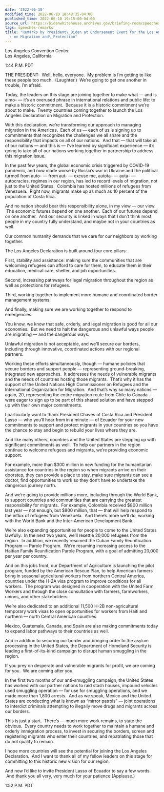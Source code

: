 ```yaml
---
date: '2022-06-10'
modified_time: 2022-06-10 18:48:35-04:00
published_time: 2022-06-10 19:15:00-04:00
source_url: https://bidenwhitehouse.archives.gov/briefing-room/speeches-remarks/2022/06/10/remarks-by-president-biden-at-endorsement-event-for-the-los-angeles-declaration-on-migration-and-protection/
tags: speeches-remarks
title: "Remarks by President\_Biden at Endorsement Event for the Los Angeles Declaration\
  \ on Migration and\_Protection"
---
```

 
Los Angeles Convention Center  
Los Angeles, California

1:44 P.M. PDT

THE PRESIDENT:  Well, hello, everyone.  My problem is I’m getting to
like these people too much.  (Laughter.)  We’re going to get one another
in trouble, I’m afraid.

Today, the leaders on this stage are joining together to make what — and
is almo- — it’s an overused phrase in international relations and public
life: to make a historic commitment.  Because it is a historic
commitment we’re about to make.  Twenty countries coming together to
launch the Los Angeles Declaration on Migration and Protection.

With this declaration, we’re transforming our approach to managing
migration in the Americas.  Each of us — each of us is signing up to
commitments that recognizes the challenges we all share and the
responsibility that impacts on all of our nations.  And that — that will
take all of our nations — and this is — I’ve learned by significant
experience — it’s going to take all of our nations working together in
partnership to address this migration issue.

In the past few years, the global economic crisis triggered by COVID-19
pandemic, and now made worse by Russia’s war in Ukraine and the
political turmoil from auto- — from aut- — excuse me, autota- — auta- —
autocracies, regimes in our region, has led to record levels of
migration, not just to the United States.  Colombia has hosted millions
of refugees from Venezuela.  Right now, migrants make up as much as 10
percent of the population of Costa Rica.  

And no nation should bear this responsibility alone, in my view — our
view.  The economic futures depend on one another.  Each of our futures
depend on one another.  And our security is linked in ways that I don’t
think most people in my country fully understand, and maybe not in your
countries as well.  

Our common humanity demands that we care for our neighbors by working
together.  

The Los Angeles Declaration is built around four core pillars: 

First, stability and assistance: making sure the communities that are
welcoming refugees can afford to care for them, to educate them in their
education, medical care, shelter, and job opportunities.  

Second, increasing pathways for legal migration throughout the region as
well as protections for refugees.  

Third, working together to implement more humane and coordinated border
management systems.  

And finally, making sure we are working together to respond to
emergencies. 

You know, we know that safe, orderly, and legal migration is good for
all our economies.  But we need to halt the dangerous and unlawful ways
people are migrating — and the dangerous ways.    

Unlawful migration is not acceptable, and we’ll secure our borders,
including through innovative, coordinated actions with our regional
partners.  

Working these efforts simultaneously, though — humane policies that
secure borders and support people — representing ground-breaking,
integrated new approaches.  It addresses the needs of vulnerable
migrants and the needs of countries hosting those migrants.  That’s why
it has the support of the United Nations High Commissioner on Refugees
and the International Organization for Migration.  And that’s why so
many nations — again, 20, representing the entire migration route from
Chile to Canada — were eager to sign up to be part of this shared
solution and have stepped up with their own major commitments.  

I particularly want to thank President Chaves of Costa Rica and
President Lasso — who you’ll hear from in a minute — of Ecuador for your
new commitments to support and protect migrants in your countries so you
have the chance to stay and begin to rebuild your lives where they are.
 

And like many others, countries and the United States are stepping up
with significant commitments as well.  To help our partners in the
region continue to welcome refugees and migrants, we’re providing
economic support.  

For example, more than $300 million in new funding for the humanitarian
assistance for countries in the region so when migrants arrive on their
doorstep, they can provide a place to stay, make sure migrants can see a
doctor, find opportunities to work so they don’t have to undertake the
dangerous journey north. 

And we’re going to provide millions more, including through the World
Bank, to support countries and communities that are carrying the
greatest responsibility for migrants.  For example, Colombia received
$800 million last year — not enough, but $800 million, that — that will
help respond to the influx of refugees from Venezuela.  And there’s more
we’ll do, working with the World Bank and the Inter-American Development
Bank. 

We’re also expanding opportunities for people to come to the United
States lawfully.  In the next two years, we’ll resettle 20,000 refugees
from the region.  In addition, we recently resumed the Cuban Family
Reunification Program — Parole Program.  We’re resuming increasing
access to the Haitian Family Reunification Parole Program, with a goal
of admitting 20,000 per year per country.  

And on this jobs front, our Department of Agriculture is launching the
pilot program, funded by the American Rescue Plan, to help American
farmers bring in seasonal agricultural workers from northern Central
America, countries under the H-2A visa program to improve conditions for
all workers.  The program was designed in cooperation with the United
Farm Workers and through the close consultation with farmers,
farmworkers, unions, and other stakeholders.  

We’re also dedicated to an additional 11,500 H-2B non-agricultural
temporary work visas to open opportunities for workers from Haiti and
northern — north Central American countries.  

Mexico, Guatemala, Canada, and Spain are also making commitments today
to expand labor pathways to their countries as well.   

And in addition to securing our border and bringing order to the asylum
processing in the United States, the Department of Homeland Security is
leading a first-of-its-kind campaign to disrupt human smuggling in the
region.  

If you prey on desperate and vulnerable migrants for profit, we are
coming for you.  We are coming after you.  

In the first two months of our anti-smuggling campaign, the United
States has worked with our partner nations to raid stash houses, impound
vehicles used smuggling operation — for use for smuggling operations,
and we made more than 1,800 arrests.  And as we speak, Mexico and the
United States are conducting what is known as “mirror patrols” — joint
operations to interdict criminals attempting to illegally move drugs and
migrants across our borders. 

This is just a start.  There’s — much more work remains, to state the
obvious.  Every country needs to work together to maintain a humane and
orderly immigration process, to invest in securing the borders, screen
and registering migrants who enter their countries, and repatriating
those that do not qualify to remain.  

I hope more countries will see the potential for joining the Los Angeles
Declaration.  And I want to thank all of my fellow leaders on this stage
for committing to this historic new vision for our region.  

And now I’d like to invite President Lasso of Ecuador to say a few
words.  And thank you all very, very much for your patience.(Applause.) 

1:52 P.M. PDT 
